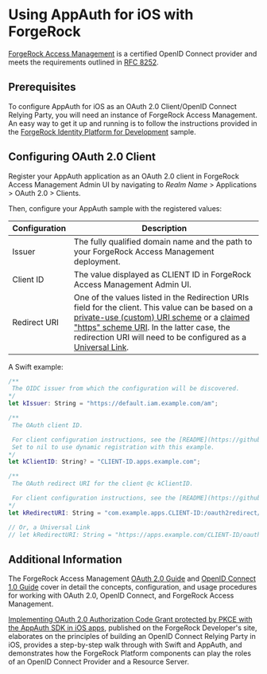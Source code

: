 # Using AppAuth for iOS with ForgeRock

[ForgeRock Access Management](https://www.forgerock.com/platform/access-management/) is a certified OpenID Connect provider and meets the requirements outlined in [RFC 8252](https://tools.ietf.org/html/rfc8252).

## Prerequisites

To configure AppAuth for iOS as an OAuth 2.0 Client/OpenID Connect Relying Party, you will need an instance of ForgeRock Access Management. An easy way to get it up and running is to follow the instructions provided in the [ForgeRock Identity Platform for Development](https://github.com/ForgeRock/forgeops/blob/master/README-skaffold.md) sample.


## Configuring OAuth 2.0 Client

Register your AppAuth application as an OAuth 2.0 client in ForgeRock Access Management Admin UI by navigating to _Realm Name_ > Applications > OAuth 2.0 > Clients.

Then, configure your AppAuth sample with the registered values:

| Configuration | Description      |
|---------------|------------------|
| Issuer        | The fully qualified domain name and the path to your ForgeRock Access Management deployment.|
| Client ID     | The value displayed as CLIENT ID in ForgeRock Access Management Admin UI.|
| Redirect URI  | One of the values listed in the Redirection URIs field for the client. This value can be based on a [private-use (custom) URI scheme](https://tools.ietf.org/html/rfc8252#section-7.1) or a [claimed "https" scheme URI](https://tools.ietf.org/html/rfc8252#section-7.2). In the latter case, the redirection URI will need to be configured as a [Universal Link](https://developer.apple.com/ios/universal-links/).|


A Swift example:

```swift
/**
 The OIDC issuer from which the configuration will be discovered.
*/
let kIssuer: String = "https://default.iam.example.com/am";

/**
 The OAuth client ID.

 For client configuration instructions, see the [README](https://github.com/openid/AppAuth-iOS/blob/master/Examples/Example-iOS_Swift-Carthage/README.md).
 Set to nil to use dynamic registration with this example.
*/
let kClientID: String? = "CLIENT-ID.apps.example.com";

/**
 The OAuth redirect URI for the client @c kClientID.

 For client configuration instructions, see the [README](https://github.com/openid/AppAuth-iOS/blob/master/Examples/Example-iOS_Swift-Carthage/README.md).
*/
let kRedirectURI: String = "com.example.apps.CLIENT-ID:/oauth2redirect/default.iam.example.com";

// Or, a Universal Link
// let kRedirectURI: String = "https://apps.example.com/CLIENT-ID/oauth2redirect/default.iam.example.com"
```

## Additional Information

The ForgeRock Access Management [OAuth 2.0 Guide](https://backstage.forgerock.com/docs/am/6.5/oauth2-guide/index.html#oauth2-guide) and  [OpenID Connect 1.0 Guide](https://backstage.forgerock.com/docs/am/6.5/oidc1-guide/) cover in detail the concepts, configuration, and usage procedures for working with OAuth 2.0, OpenID Connect, and ForgeRock Access Management.

[Implementing OAuth 2.0 Authorization Code Grant protected by PKCE with the AppAuth SDK in iOS apps](https://developer.forgerock.com/docs/platform/how-tos/implementing-oauth-20-authorization-code-grant-protected-pkce-appauth-sdk-ios), published on the ForgeRock Developer's site, elaborates on the principles of building an OpenID Connect Relying Party in iOS, provides a step-by-step walk through with Swift and AppAuth, and demonstrates how the ForgeRock Platform components can play the roles of an OpenID Connect Provider and a Resource Server.
